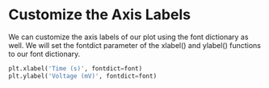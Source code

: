 # Customize the Axis Labels

We can customize the axis labels of our plot using the font dictionary as well. We will set the fontdict parameter of the xlabel() and ylabel() functions to our font dictionary.

```python
plt.xlabel('Time (s)', fontdict=font)
plt.ylabel('Voltage (mV)', fontdict=font)
```
